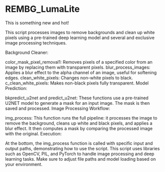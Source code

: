 # REMBG_LumaLite

This is something new and hot! 

This script processes images to remove backgrounds and clean up white pixels using a pre-trained deep learning model and several and exclusive image processing techniques. 

Background Cleaner:

color_mask_pixel_removal1: Removes pixels of a specified color from an image by replacing them with transparent pixels.
blur_process_images: Applies a blur effect to the alpha channel of an image, useful for softening edges.
clean_white_pixels: Changes non-white pixels to black.
c_clean_white_pixels: Makes non-black pixels fully transparent.
Model Prediction:

bkpredict_u2net and predict_u2net: These functions use a pre-trained U2NET model to generate a mask for an input image. The mask is then saved and processed.
Image Processing Workflow:

img_process: This function runs the full pipeline: it processes the image to remove the background, cleans up white and black pixels, and applies a blur effect. It then computes a mask by comparing the processed image with the original.
Execution:

At the bottom, the img_process function is called with specific input and output paths, demonstrating how to use the script.
This script uses libraries such as OpenCV, PIL, and PyTorch to handle image processing and deep learning tasks. Make sure to adjust file paths and model loading based on your environment.

